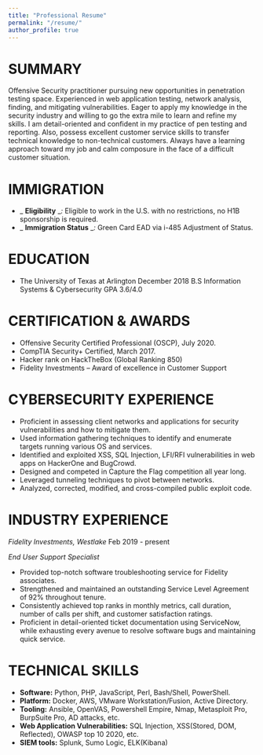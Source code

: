 ```yaml
---
title: "Professional Resume"
permalink: "/resume/"
author_profile: true
---
```



# SUMMARY

Offensive Security practitioner pursuing new opportunities in penetration testing space. Experienced in web application testing, network analysis, finding, and mitigating vulnerabilities. Eager to apply my knowledge in the security industry and willing to go the extra mile to learn and refine my skills. I am detail-oriented and confident in my practice of pen testing and reporting. Also, possess excellent customer service skills to transfer technical knowledge to non-technical customers. Always have a learning approach toward my job and calm composure in the face of a difficult customer situation.

# IMMIGRATION

- _ **Eligibility** __:_ Eligible to work in the U.S. with no restrictions, no H1B sponsorship is required.
- _ **Immigration Status** __:_ Green Card EAD via i-485 Adjustment of Status.

# EDUCATION

- The University of Texas at Arlington December 2018
 B.S Information Systems &amp; Cybersecurity GPA 3.6/4.0

# CERTIFICATION &amp; AWARDS

- Offensive Security Certified Professional (OSCP), July 2020.
- CompTIA Security+ Certified, March 2017.
- Hacker rank on HackTheBox (Global Ranking 850)
- Fidelity Investments – Award of excellence in Customer Support

# CYBERSECURITY EXPERIENCE

- Proficient in assessing client networks and applications for security vulnerabilities and how to mitigate them.
- Used information gathering techniques to identify and enumerate targets running various OS and services.
- Identified and exploited XSS, SQL Injection, LFI/RFI vulnerabilities in web apps on HackerOne and BugCrowd.
- Designed and competed in Capture the Flag competition all year long.
- Leveraged tunneling techniques to pivot between networks.
- Analyzed, corrected, modified, and cross-compiled public exploit code.

# INDUSTRY EXPERIENCE

*Fidelity Investments, Westlake*
Feb 2019 - present

_End User Support Specialist_

- Provided top-notch software troubleshooting service for Fidelity associates.
- Strengthened and maintained an outstanding Service Level Agreement of 92% throughout tenure.
- Consistently achieved top ranks in monthly metrics, call duration, number of calls per shift, and customer satisfaction ratings.
- Proficient in detail-oriented ticket documentation using ServiceNow, while exhausting every avenue to resolve software bugs and maintaining quick service.

# TECHNICAL SKILLS

-  **Software:**  Python, PHP, JavaScript, Perl, Bash/Shell, PowerShell.
-  **Platform:**  Docker, AWS, VMware Workstation/Fusion, Active Directory.
-  **Tooling:** Ansible, OpenVAS, Powershell Empire, Nmap, Metasploit Pro, BurpSuite Pro, AD attacks, etc.
- **Web Application Vulnerabilities:** SQL Injection, XSS(Stored, DOM, Reflected), OWASP top 10 2020, etc.
- **SIEM tools:** Splunk, Sumo Logic, ELK(Kibana)
